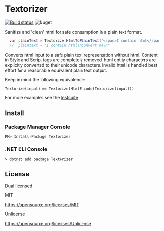 # Textorizer
[![Build status](https://ci.appveyor.com/api/projects/status/rsvw865mti05iulv?svg=true)](https://ci.appveyor.com/project/Ruzzie/textorizer)
![Nuget](https://img.shields.io/nuget/v/Textorizer)

Sanitize and 'clean' html for safe consumption in a plain text format.

```csharp
  var plainText = Textorize.HtmlToPlainText("<span>I contain html</span><p>convert me</p>");
  //  plaintext = "I contain html\nconvert me\n"  
```
Converts html input to a safe plain text representation without html. 
Content in Style and Script tags are completely removed, html entity characters are explicitly converted to their unicode characters.
Invalid html is handled best effort for a reasonable equivalent plain text output.

Keep in mind the following equivalence:
        
    Textorize(input) == Textorize(HtmlEncode(Textorize(input)))

For more examples see the [testsuite](https://github.com/Ruzzie/Textorizer/blob/ae0577ed07f930759a1796bb877cd31884fe6709/source/Textorizer.UnitTests/HtmlTextorizerTests.cs#L12) 

## Install

### Package Manager Console

```
PM> Install-Package Textorizer
```

### .NET CLI Console

```
> dotnet add package Textorizer
```

## License

Dual licensed

MIT

https://opensource.org/licenses/MIT

Unlicense

https://opensource.org/licenses/Unlicense
